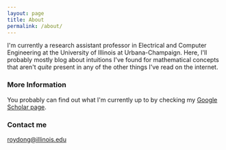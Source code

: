 ```yaml
---
layout: page
title: About
permalink: /about/
---
```


I'm currently a research assistant professor in Electrical and Computer Engineering at the University of Illinois at Urbana-Champaign. Here, I'll probably mostly blog about intuitions I've found for mathematical concepts that aren't _quite_ present in any of the other things I've read on the internet.

### More Information

You probably can find out what I'm currently up to by checking my [Google Scholar page](https://scholar.google.com/citations?user=ozcJ9zYAAAAJ).

### Contact me

[roydong@illinois.edu](mailto:roydong@illinois.edu)
